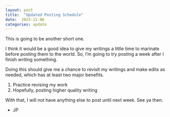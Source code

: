 ```yaml
---
layout: post
title:  "Updated Posting Schedule"
date:  2023-11-06 
categories: update
---
```

This is going to be another short one. 

I think it would be a good idea to give my writings a little time to marinate before posting them to the world. So, I’m going to try posting a week after I finish writing something.

Doing this should give me a chance to revisit my writings and make edits as needed, which has at least two major benefits.

1.	Practice revising my work
2.	Hopefully, posting higher quality writing

With that, I will not have anything else to post until next week.
See ya then.

-	JP
